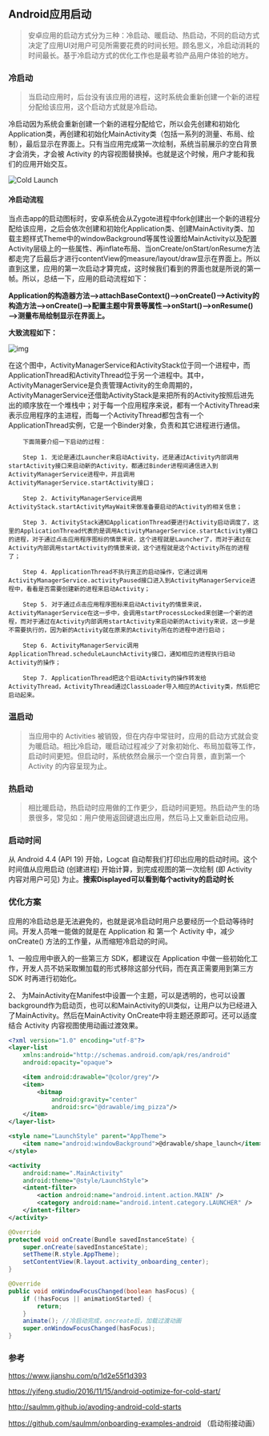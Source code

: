 ## Android应用启动

> 安卓应用的启动方式分为三种：冷启动、暖启动、热启动，不同的启动方式决定了应用UI对用户可见所需要花费的时间长短。顾名思义，冷启动消耗的时间最长。基于冷启动方式的优化工作也是最考验产品用户体验的地方。

### 冷启动

> 当启动应用时，后台没有该应用的进程，这时系统会重新创建一个新的进程分配给该应用，这个启动方式就是冷启动。

冷启动因为系统会重新创建一个新的进程分配给它，所以会先创建和初始化Application类，再创建和初始化MainActivity类（包括一系列的测量、布局、绘制），最后显示在界面上。只有当应用完成第一次绘制，系统当前展示的空白背景才会消失，才会被 Activity 的内容视图替换掉。也就是这个时候，用户才能和我们的应用开始交互。

![Cold Launch](http://ocq7gtgqu.bkt.clouddn.com/1479177555.png)

#### 冷启动流程

当点击app的启动图标时，安卓系统会从Zygote进程中fork创建出一个新的进程分配给该应用，之后会依次创建和初始化Application类、创建MainActivity类、加载主题样式Theme中的windowBackground等属性设置给MainActivity以及配置Activity层级上的一些属性、再inflate布局、当onCreate/onStart/onResume方法都走完了后最后才进行contentView的measure/layout/draw显示在界面上。所以直到这里，应用的第一次启动才算完成，这时候我们看到的界面也就是所说的第一帧。所以，总结一下，应用的启动流程如下：

**Application的构造器方法——>attachBaseContext()——>onCreate()——>Activity的构造方法——>onCreate()——>配置主题中背景等属性——>onStart()——>onResume()——>测量布局绘制显示在界面上。**

**大致流程如下：**

![img](http://hi.csdn.net/attachment/201108/14/0_1313305334OkCc.gif)

在这个图中，ActivityManagerService和ActivityStack位于同一个进程中，而ApplicationThread和ActivityThread位于另一个进程中。其中，ActivityManagerService是负责管理Activity的生命周期的，ActivityManagerService还借助ActivityStack是来把所有的Activity按照后进先出的顺序放在一个堆栈中；对于每一个应用程序来说，都有一个ActivityThread来表示应用程序的主进程，而每一个ActivityThread都包含有一个ApplicationThread实例，它是一个Binder对象，负责和其它进程进行通信。

        下面简要介绍一下启动的过程：
    
        Step 1. 无论是通过Launcher来启动Activity，还是通过Activity内部调用startActivity接口来启动新的Activity，都通过Binder进程间通信进入到ActivityManagerService进程中，并且调用ActivityManagerService.startActivity接口； 
    
        Step 2. ActivityManagerService调用ActivityStack.startActivityMayWait来做准备要启动的Activity的相关信息；
    
        Step 3. ActivityStack通知ApplicationThread要进行Activity启动调度了，这里的ApplicationThread代表的是调用ActivityManagerService.startActivity接口的进程，对于通过点击应用程序图标的情景来说，这个进程就是Launcher了，而对于通过在Activity内部调用startActivity的情景来说，这个进程就是这个Activity所在的进程了；
    
        Step 4. ApplicationThread不执行真正的启动操作，它通过调用ActivityManagerService.activityPaused接口进入到ActivityManagerService进程中，看看是否需要创建新的进程来启动Activity；
    
        Step 5. 对于通过点击应用程序图标来启动Activity的情景来说，ActivityManagerService在这一步中，会调用startProcessLocked来创建一个新的进程，而对于通过在Activity内部调用startActivity来启动新的Activity来说，这一步是不需要执行的，因为新的Activity就在原来的Activity所在的进程中进行启动；
    
        Step 6. ActivityManagerServic调用ApplicationThread.scheduleLaunchActivity接口，通知相应的进程执行启动Activity的操作；
    
        Step 7. ApplicationThread把这个启动Activity的操作转发给ActivityThread，ActivityThread通过ClassLoader导入相应的Activity类，然后把它启动起来。
### 温启动

> 当应用中的 Activities 被销毁，但在内存中常驻时，应用的启动方式就会变为暖启动。相比冷启动，暖启动过程减少了对象初始化、布局加载等工作，启动时间更短。但启动时，系统依然会展示一个空白背景，直到第一个 Activity 的内容呈现为止。

### 热启动

> 相比暖启动，热启动时应用做的工作更少，启动时间更短。热启动产生的场景很多，常见如：用户使用返回键退出应用，然后马上又重新启动应用。

### 启动时间

从 Android 4.4 (API 19) 开始，Logcat 自动帮我们打印出应用的启动时间。这个时间值从应用启动 (创建进程) 开始计算，到完成视图的第一次绘制 (即 Activity 内容对用户可见) 为止。**搜索Displayed可以看到每个activity的启动时长**

### 优化方案

应用的冷启动总是无法避免的，也就是说冷启动时用户总要经历一个启动等待时间。开发人员唯一能做的就是在 Application 和 第一个 Activity 中，减少 onCreate() 方法的工作量，从而缩短冷启动的时间。

1、一般应用中嵌入的一些第三方 SDK，都建议在 Application 中做一些初始化工作，开发人员不妨采取懒加载的形式移除这部分代码，而在真正需要用到第三方 SDK 时再进行初始化。

2、 为MainActivity在Manifest中设置一个主题，可以是透明的，也可以设置background作为启动页，也可以和MainActivity的UI类似，让用户以为已经进入了MainActivity。然后在MainActivity OnCreate中将主题还原即可。还可以适度结合 Activity 内容视图使用动画过渡效果。

```xml
<?xml version="1.0" encoding="utf-8"?>
<layer-list 
    xmlns:android="http://schemas.android.com/apk/res/android"
    android:opacity="opaque">

    <item android:drawable="@color/grey"/>
    <item>
        <bitmap
            android:gravity="center"
            android:src="@drawable/img_pizza"/>
    </item>
</layer-list>
```

```xml
<style name="LaunchStyle" parent="AppTheme">
	<item name="android:windowBackground">@drawable/shape_launch</item>
</style>
```

```xml
<activity 
    android:name=".MainActivity"
    android:theme="@style/LaunchStyle">
    <intent-filter>
        <action android:name="android.intent.action.MAIN" />
        <category android:name="android.intent.category.LAUNCHER" />
    </intent-filter>
</activity>
```

```java
@Override
protected void onCreate(Bundle savedInstanceState) {
    super.onCreate(savedInstanceState);
    setTheme(R.style.AppTheme);
    setContentView(R.layout.activity_onboarding_center);
}

@Override
public void onWindowFocusChanged(boolean hasFocus) {
    if (!hasFocus || animationStarted) {
        return;
    }
    animate(); //冷启动完成，oncreate后，加载过渡动画
    super.onWindowFocusChanged(hasFocus);
}
```

### 参考

https://www.jianshu.com/p/1d2e55f1d393

https://yifeng.studio/2016/11/15/android-optimize-for-cold-start/

http://saulmm.github.io/avoding-android-cold-starts

https://github.com/saulmm/onboarding-examples-android （启动衔接动画）
